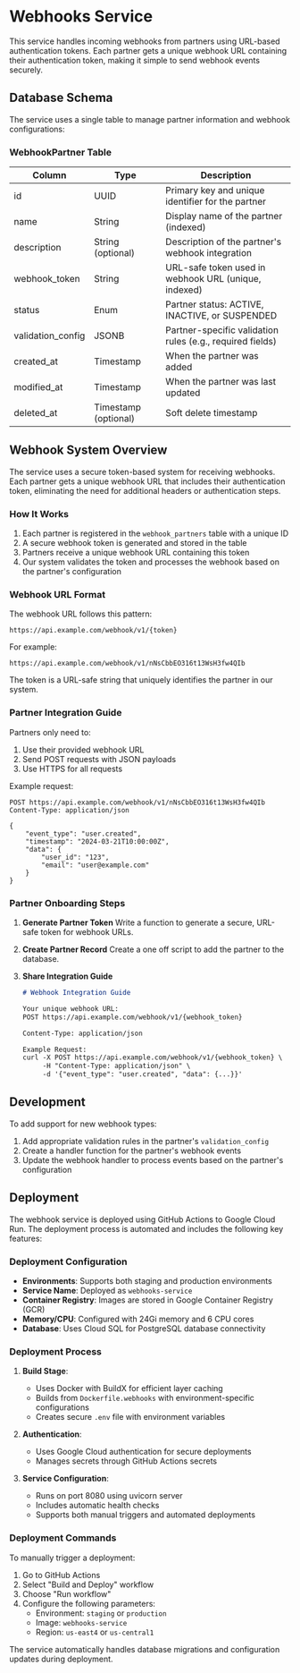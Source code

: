 # Webhooks Service

This service handles incoming webhooks from partners using URL-based authentication tokens. Each partner gets a unique webhook URL containing their authentication token, making it simple to send webhook events securely.

## Database Schema

The service uses a single table to manage partner information and webhook configurations:

### WebhookPartner Table

| Column | Type | Description |
|--------|------|-------------|
| id | UUID | Primary key and unique identifier for the partner |
| name | String | Display name of the partner (indexed) |
| description | String (optional) | Description of the partner's webhook integration |
| webhook_token | String | URL-safe token used in webhook URL (unique, indexed) |
| status | Enum | Partner status: ACTIVE, INACTIVE, or SUSPENDED |
| validation_config | JSONB | Partner-specific validation rules (e.g., required fields) |
| created_at | Timestamp | When the partner was added |
| modified_at | Timestamp | When the partner was last updated |
| deleted_at | Timestamp (optional) | Soft delete timestamp |

## Webhook System Overview

The service uses a secure token-based system for receiving webhooks. Each partner gets a unique webhook URL that includes their authentication token, eliminating the need for additional headers or authentication steps.

### How It Works

1. Each partner is registered in the `webhook_partners` table with a unique ID
2. A secure webhook token is generated and stored in the table
3. Partners receive a unique webhook URL containing this token
4. Our system validates the token and processes the webhook based on the partner's configuration

### Webhook URL Format

The webhook URL follows this pattern:
```
https://api.example.com/webhook/v1/{token}
```

For example:
```
https://api.example.com/webhook/v1/nNsCbbEO316t13WsH3fw4QIb
```

The token is a URL-safe string that uniquely identifies the partner in our system.

### Partner Integration Guide

Partners only need to:

1. Use their provided webhook URL
2. Send POST requests with JSON payloads
3. Use HTTPS for all requests

Example request:
```http
POST https://api.example.com/webhook/v1/nNsCbbEO316t13WsH3fw4QIb
Content-Type: application/json

{
    "event_type": "user.created",
    "timestamp": "2024-03-21T10:00:00Z",
    "data": {
        "user_id": "123",
        "email": "user@example.com"
    }
}
```

### Partner Onboarding Steps

1. **Generate Partner Token**
   Write a function to generate a secure, URL-safe token for webhook URLs.

2. **Create Partner Record**
   Create a one off script to add the partner to the database.

3. **Share Integration Guide**
   ```markdown
   # Webhook Integration Guide
   
   Your unique webhook URL:
   POST https://api.example.com/webhook/v1/{webhook_token}
   
   Content-Type: application/json
   
   Example Request:
   curl -X POST https://api.example.com/webhook/v1/{webhook_token} \
        -H "Content-Type: application/json" \
        -d '{"event_type": "user.created", "data": {...}}'
   ```

## Development

To add support for new webhook types:

1. Add appropriate validation rules in the partner's `validation_config`
2. Create a handler function for the partner's webhook events
3. Update the webhook handler to process events based on the partner's configuration 

## Deployment

The webhook service is deployed using GitHub Actions to Google Cloud Run. The deployment process is automated and includes the following key features:

### Deployment Configuration

- **Environments**: Supports both staging and production environments
- **Service Name**: Deployed as `webhooks-service`
- **Container Registry**: Images are stored in Google Container Registry (GCR)
- **Memory/CPU**: Configured with 24Gi memory and 6 CPU cores
- **Database**: Uses Cloud SQL for PostgreSQL database connectivity

### Deployment Process

1. **Build Stage**:
   - Uses Docker with BuildX for efficient layer caching
   - Builds from `Dockerfile.webhooks` with environment-specific configurations
   - Creates secure `.env` file with environment variables

2. **Authentication**:
   - Uses Google Cloud authentication for secure deployments
   - Manages secrets through GitHub Actions secrets

3. **Service Configuration**:
   - Runs on port 8080 using uvicorn server
   - Includes automatic health checks
   - Supports both manual triggers and automated deployments

### Deployment Commands

To manually trigger a deployment:
1. Go to GitHub Actions
2. Select "Build and Deploy" workflow
3. Choose "Run workflow"
4. Configure the following parameters:
   - Environment: `staging` or `production`
   - Image: `webhooks-service`
   - Region: `us-east4` or `us-central1`

The service automatically handles database migrations and configuration updates during deployment. 